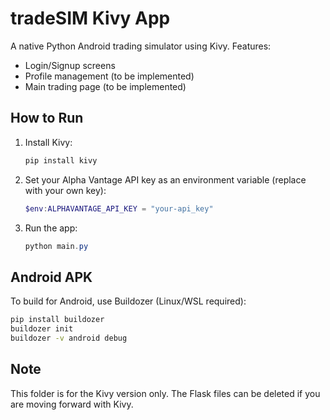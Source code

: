 # tradeSIM Kivy App

A native Python Android trading simulator using Kivy. Features:
- Login/Signup screens
- Profile management (to be implemented)
- Main trading page (to be implemented)

## How to Run
1. Install Kivy:
   ```powershell
   pip install kivy
   ```
2. Set your Alpha Vantage API key as an environment variable (replace with your own key):
   ```powershell
   $env:ALPHAVANTAGE_API_KEY = "your-api_key"
   ```
3. Run the app:
   ```powershell
   python main.py
   ```

## Android APK
To build for Android, use Buildozer (Linux/WSL required):
```bash
pip install buildozer
buildozer init
buildozer -v android debug
```

## Note
This folder is for the Kivy version only. The Flask files can be deleted if you are moving forward with Kivy.
